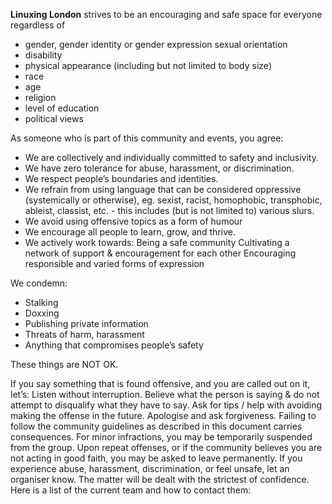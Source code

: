**Linuxing London** strives to be an encouraging and safe space for everyone regardless of
* gender, gender identity or gender expression sexual orientation
* disability
* physical appearance (including but not limited to body size)
* race
* age
* religion
* level of education
* political views

As someone who is part of this community and events, you agree:

* We are collectively and individually committed to safety and inclusivity.
* We have zero tolerance for abuse, harassment, or discrimination.
* We respect people’s boundaries and identities.
* We refrain from using language that can be considered oppressive (systemically or otherwise), eg. sexist, racist, homophobic, transphobic, ableist, classist, etc. - this includes (but is not limited to) various slurs.
* We avoid using offensive topics as a form of humour
* We encourage all people to learn, grow, and thrive.
* We actively work towards: Being a safe community Cultivating a network of support & encouragement for each other Encouraging responsible and varied forms of expression

We condemn:
* Stalking
* Doxxing
* Publishing private information
* Threats of harm, harassment
* Anything that compromises people’s safety

These things are NOT OK.

If you say something that is found offensive, and you are called out on it, let’s: Listen without interruption. Believe what the person is saying & do not attempt to disqualify what they have to say. Ask for tips / help with avoiding making the offense in the future. Apologise and ask forgiveness. Failing to follow the community guidelines as described in this document carries consequences. For minor infractions, you may be temporarily suspended from the group. Upon repeat offenses, or if the community believes you are not acting in good faith, you may be asked to leave permanently. If you experience abuse, harassment, discrimination, or feel unsafe, let an organiser know. The matter will be dealt with the strictest of confidence. Here is a list of the current team and how to contact them:
